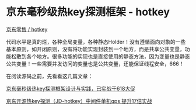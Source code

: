 # 京东毫秒级热key探测框架 - hotkey

[京东零售 / hotkey](https://gitee.com/jd-platform-opensource/hotkey)

代码水平是真的烂，各种全局变量，各种静态Holder！没有遵循面向对象的一些基本原则，如开闭原则，没有将功能实现封装到一个地方，而是共享公共变量，功能松散到各个地方。很多功能的实现也是直接使用的静态方法，因为变量也是静态公共变量！一些需要并发访问的变量也是公共变量，还能保证线程安全，666！

在阅读源码之前，先看看这几篇文章：

[京东毫秒级热key探测框架设计与实践，已实战于618大促](https://mp.weixin.qq.com/s/xOzEj5HtCeh_ezHDPHw6Jw)

[京东开源热key探测（JD-hotkey）中间件单机qps 提升17倍实战](https://tianyalei.blog.csdn.net/article/details/108347991)




